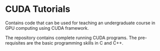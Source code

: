 # CUDA Tutorials

Contains code that can be used for teaching an undergraduate course in GPU computing using CUDA framework.

The repository contains complete running CUDA programs. The pre-requisites are the basic programming skills in C and C++.
